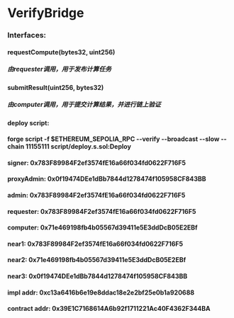 # VerifyBridge
### Interfaces:

#### requestCompute(bytes32, uint256)
##### 由requester调用，用于发布计算任务

#### submitResult(uint256, bytes32)
##### 由computer调用，用于提交计算结果，并进行链上验证



#### deploy script:
#### forge script -f $ETHEREUM_SEPOLIA_RPC --verify --broadcast --slow --chain 11155111 script/deploy.s.sol:Deploy
#### signer: 0x783F89984F2ef3574fE16a66f034fd0622F716F5
#### proxyAdmin: 0x0f19474DEe1dBb7844d1278474f105958CF843BB
#### admin: 0x783F89984F2ef3574fE16a66f034fd0622F716F5
#### requester: 0x783F89984F2ef3574fE16a66f034fd0622F716F5
#### computer: 0x71e469198fb4b05567d39411e5E3ddDcB05E2EBf
#### near1: 0x783F89984F2ef3574fE16a66f034fd0622F716F5
#### near2: 0x71e469198fb4b05567d39411e5E3ddDcB05E2EBf
#### near3: 0x0f19474DEe1dBb7844d1278474f105958CF843BB
#### impl addr: 0xc13a6416b6e19e8ddac18e2e2bf25e0b1a920688
#### contract addr: 0x39E1C7168614A6b92f1711221Ac40F4362F344BA